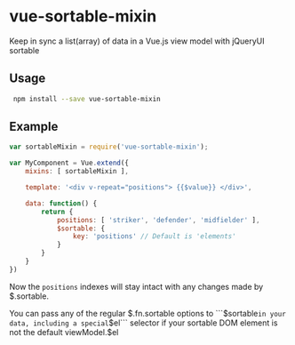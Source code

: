 vue-sortable-mixin
==================

Keep in sync a list(array) of data in a Vue.js view model with jQueryUI sortable

## Usage
```bash
 npm install --save vue-sortable-mixin
```

## Example

```js
var sortableMixin = require('vue-sortable-mixin');

var MyComponent = Vue.extend({
    mixins: [ sortableMixin ],

    template: '<div v-repeat="positions"> {{$value}} </div>',

    data: function() {
        return {
            positions: [ 'striker', 'defender', 'midfielder' ],
            $sortable: {
                key: 'positions' // Default is 'elements'
            }
        }
    }
})
```

Now the ```positions``` indexes will stay intact with any changes made by $.sortable.

You can pass any of the regular $.fn.sortable options to ```$sortable``` in your data, including a
special ```$el``` selector if your sortable DOM element is not the default viewModel.$el